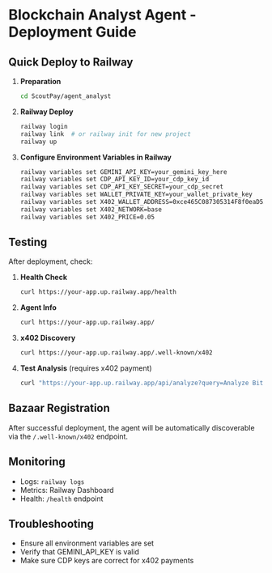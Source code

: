 # Blockchain Analyst Agent - Deployment Guide

## Quick Deploy to Railway

1. **Preparation**
   ```bash
   cd ScoutPay/agent_analyst
   ```

2. **Railway Deploy**
   ```bash
   railway login
   railway link  # or railway init for new project
   railway up
   ```

3. **Configure Environment Variables in Railway**
   ```bash
   railway variables set GEMINI_API_KEY=your_gemini_key_here
   railway variables set CDP_API_KEY_ID=your_cdp_key_id
   railway variables set CDP_API_KEY_SECRET=your_cdp_secret
   railway variables set WALLET_PRIVATE_KEY=your_wallet_private_key
   railway variables set X402_WALLET_ADDRESS=0xce465C087305314F8f0eaD5A450898f19eFD0E03
   railway variables set X402_NETWORK=base
   railway variables set X402_PRICE=0.05
   ```

## Testing

After deployment, check:

1. **Health Check**
   ```bash
   curl https://your-app.up.railway.app/health
   ```

2. **Agent Info**
   ```bash
   curl https://your-app.up.railway.app/
   ```

3. **x402 Discovery**
   ```bash
   curl https://your-app.up.railway.app/.well-known/x402
   ```

4. **Test Analysis** (requires x402 payment)
   ```bash
   curl "https://your-app.up.railway.app/api/analyze?query=Analyze Bitcoin price trends"
   ```

## Bazaar Registration

After successful deployment, the agent will be automatically discoverable via the `/.well-known/x402` endpoint.

## Monitoring

- Logs: `railway logs`
- Metrics: Railway Dashboard
- Health: `/health` endpoint

## Troubleshooting

- Ensure all environment variables are set
- Verify that GEMINI_API_KEY is valid
- Make sure CDP keys are correct for x402 payments
